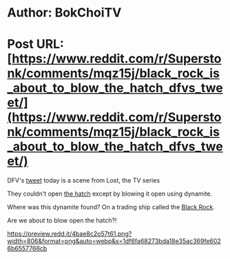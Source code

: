 # Author: BokChoiTV
# Post URL: [https://www.reddit.com/r/Superstonk/comments/mqz15j/black_rock_is_about_to_blow_the_hatch_dfvs_tweet/](https://www.reddit.com/r/Superstonk/comments/mqz15j/black_rock_is_about_to_blow_the_hatch_dfvs_tweet/)


DFV's [tweet](https://twitter.com/TheRoaringKitty/status/1382405013989961736) today is a scene from Lost, the TV series

They couldn't open [the hatch](https://lostpedia.fandom.com/wiki/The_Hatch#Entry) except by blowing it open using dynamite.

Where was this dynamite found? On a trading ship called the [Black Rock](https://lostpedia.fandom.com/wiki/Black_Rock).

Are we about to blow open the hatch?!

https://preview.redd.it/4bae8c2o57t61.png?width=806&format=png&auto=webp&s=1df6fa68273bda18e35ac369fe6026b6557766cb